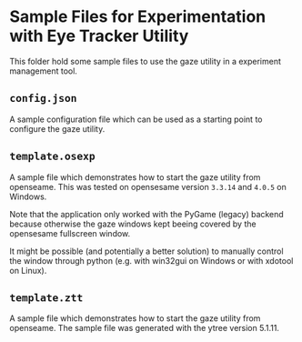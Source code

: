 # Sample Files for Experimentation with Eye Tracker Utility

This folder hold some sample files to use the gaze utility in a experiment management tool.

## `config.json`

A sample configuration file which can be used as a starting point to configure the gaze utility.

## `template.osexp`

A sample file which demonstrates how to start the gaze utility from openseame.
This was tested on opensesame version `3.3.14` and `4.0.5` on Windows.

Note that the application only worked with the PyGame (legacy) backend because otherwise the gaze windows kept beeing covered by the opensesame fullscreen window.

It might be possible (and potentially a better solution) to manually control the window through python (e.g. with win32gui on Windows or with xdotool on Linux).

## `template.ztt`

A sample file which demonstrates how to start the gaze utility from openseame.
The sample file was generated with the ytree version 5.1.11. 
